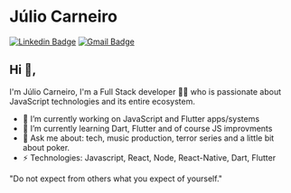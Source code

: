 # Júlio Carneiro

[![Linkedin Badge](https://img.shields.io/badge/-juliocarneiro-blue?style=flat-square&logo=Linkedin&logoColor=white&link=https://www.linkedin.com/in/juliocarneiro/)](LinkedIn)
[![Gmail Badge](https://img.shields.io/badge/-juliocarneiro@gmail.com-c14438?style=flat-square&logo=Gmail&logoColor=white&link=mailto:juliocarneiro@gmail.com)](E-mail)

## Hi 👋,

I'm Júlio Carneiro, I'm a Full Stack developer 👨‍💻 who is passionate about JavaScript technologies and its entire ecosystem.

- 🔭 I’m currently working on JavaScript and Flutter apps/systems
- 🌱 I’m currently learning Dart, Flutter and of course JS improvments
- 💬 Ask me about: tech, music production, terror series and a little bit about poker.
- ⚡ Technologies: Javascript, React, Node, React-Native, Dart, Flutter

"Do not expect from others what you expect of yourself."
